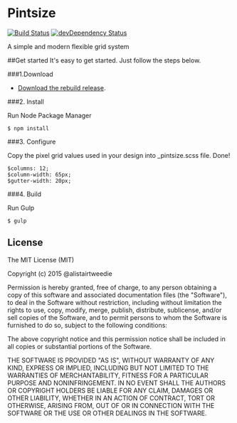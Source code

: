 # Pintsize

[![Build Status](https://travis-ci.org/alistairtweedie/pintsize.svg?branch=master)](https://travis-ci.org/alistairtweedie/pintsize)
[![devDependency Status](https://david-dm.org/alistairtweedie/pintsize/dev-status.svg)](https://david-dm.org/alistairtweedie/pintsize#info=devDependencies)


A simple and modern flexible grid system


##Get started
It's easy to get started. Just follow the steps below.


###1.Download

* [Download the rebuild release](https://github.com/alistairtweedie/pintsize/archive/rebuild.zip).


###2. Install

Run Node Package Manager

	$ npm install


###3. Configure

Copy the pixel grid values used in your design into _pintsize.scss file. Done!

	$columns: 12;
    $column-width: 65px;
    $gutter-width: 20px;


###4. Build

Run Gulp

	$ gulp

 
## License

The MIT License (MIT)

Copyright (c) 2015 @alistairtweedie

Permission is hereby granted, free of charge, to any person obtaining a copy of this software and associated documentation files (the "Software"), to deal in the Software without restriction, including without limitation the rights to use, copy, modify, merge, publish, distribute, sublicense, and/or sell copies of the Software, and to permit persons to whom the Software is furnished to do so, subject to the following conditions:

The above copyright notice and this permission notice shall be included in all copies or substantial portions of the Software.

THE SOFTWARE IS PROVIDED "AS IS", WITHOUT WARRANTY OF ANY KIND, EXPRESS OR IMPLIED, INCLUDING BUT NOT LIMITED TO THE WARRANTIES OF MERCHANTABILITY, FITNESS FOR A PARTICULAR PURPOSE AND NONINFRINGEMENT. IN NO EVENT SHALL THE AUTHORS OR COPYRIGHT HOLDERS BE LIABLE FOR ANY CLAIM, DAMAGES OR OTHER LIABILITY, WHETHER IN AN ACTION OF CONTRACT, TORT OR OTHERWISE, ARISING FROM, OUT OF OR IN CONNECTION WITH THE SOFTWARE OR THE USE OR OTHER DEALINGS IN THE SOFTWARE.
